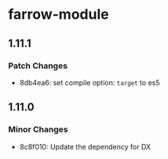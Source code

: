 # farrow-module

## 1.11.1

### Patch Changes

- 8db4ea6: set compile option: `target` to es5

## 1.11.0

### Minor Changes

- 8c8f010: Update the dependency for DX
